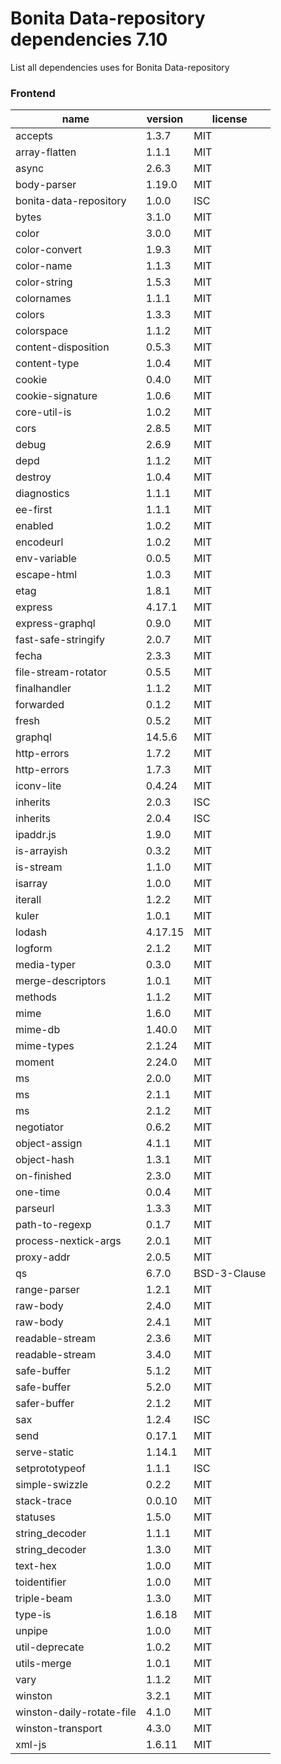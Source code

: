 # Bonita Data-repository dependencies 7.10


List all dependencies uses for Bonita Data-repository

### Frontend

 | name | version | license | 
 | --- | --- | --- | 
 | accepts | 1.3.7 | MIT
array-flatten | 1.1.1 | MIT
async | 2.6.3 | MIT
body-parser | 1.19.0 | MIT
bonita-data-repository | 1.0.0 | ISC
bytes | 3.1.0 | MIT
color | 3.0.0 | MIT
color-convert | 1.9.3 | MIT
color-name | 1.1.3 | MIT
color-string | 1.5.3 | MIT
colornames | 1.1.1 | MIT
colors | 1.3.3 | MIT
colorspace | 1.1.2 | MIT
content-disposition | 0.5.3 | MIT
content-type | 1.0.4 | MIT
cookie | 0.4.0 | MIT
cookie-signature | 1.0.6 | MIT
core-util-is | 1.0.2 | MIT
cors | 2.8.5 | MIT
debug | 2.6.9 | MIT
depd | 1.1.2 | MIT
destroy | 1.0.4 | MIT
diagnostics | 1.1.1 | MIT
ee-first | 1.1.1 | MIT
enabled | 1.0.2 | MIT
encodeurl | 1.0.2 | MIT
env-variable | 0.0.5 | MIT
escape-html | 1.0.3 | MIT
etag | 1.8.1 | MIT
express | 4.17.1 | MIT
express-graphql | 0.9.0 | MIT
fast-safe-stringify | 2.0.7 | MIT
fecha | 2.3.3 | MIT
file-stream-rotator | 0.5.5 | MIT
finalhandler | 1.1.2 | MIT
forwarded | 0.1.2 | MIT
fresh | 0.5.2 | MIT
graphql | 14.5.6 | MIT
http-errors | 1.7.2 | MIT
http-errors | 1.7.3 | MIT
iconv-lite | 0.4.24 | MIT
inherits | 2.0.3 | ISC
inherits | 2.0.4 | ISC
ipaddr.js | 1.9.0 | MIT
is-arrayish | 0.3.2 | MIT
is-stream | 1.1.0 | MIT
isarray | 1.0.0 | MIT
iterall | 1.2.2 | MIT
kuler | 1.0.1 | MIT
lodash | 4.17.15 | MIT
logform | 2.1.2 | MIT
media-typer | 0.3.0 | MIT
merge-descriptors | 1.0.1 | MIT
methods | 1.1.2 | MIT
mime | 1.6.0 | MIT
mime-db | 1.40.0 | MIT
mime-types | 2.1.24 | MIT
moment | 2.24.0 | MIT
ms | 2.0.0 | MIT
ms | 2.1.1 | MIT
ms | 2.1.2 | MIT
negotiator | 0.6.2 | MIT
object-assign | 4.1.1 | MIT
object-hash | 1.3.1 | MIT
on-finished | 2.3.0 | MIT
one-time | 0.0.4 | MIT
parseurl | 1.3.3 | MIT
path-to-regexp | 0.1.7 | MIT
process-nextick-args | 2.0.1 | MIT
proxy-addr | 2.0.5 | MIT
qs | 6.7.0 | BSD-3-Clause
range-parser | 1.2.1 | MIT
raw-body | 2.4.0 | MIT
raw-body | 2.4.1 | MIT
readable-stream | 2.3.6 | MIT
readable-stream | 3.4.0 | MIT
safe-buffer | 5.1.2 | MIT
safe-buffer | 5.2.0 | MIT
safer-buffer | 2.1.2 | MIT
sax | 1.2.4 | ISC
send | 0.17.1 | MIT
serve-static | 1.14.1 | MIT
setprototypeof | 1.1.1 | ISC
simple-swizzle | 0.2.2 | MIT
stack-trace | 0.0.10 | MIT
statuses | 1.5.0 | MIT
string_decoder | 1.1.1 | MIT
string_decoder | 1.3.0 | MIT
text-hex | 1.0.0 | MIT
toidentifier | 1.0.0 | MIT
triple-beam | 1.3.0 | MIT
type-is | 1.6.18 | MIT
unpipe | 1.0.0 | MIT
util-deprecate | 1.0.2 | MIT
utils-merge | 1.0.1 | MIT
vary | 1.1.2 | MIT
winston | 3.2.1 | MIT
winston-daily-rotate-file | 4.1.0 | MIT
winston-transport | 4.3.0 | MIT
xml-js | 1.6.11 | MIT | 
